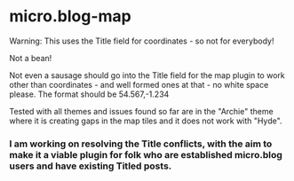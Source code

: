 # micro.blog-map

<p colour="red">Warning: This uses the Title field for coordinates - so not for everybody!</p>

Not a bean!

Not even a sausage should go into the Title field for the map plugin to work other than coordinates - and well formed ones at that - no white space please. The format should be 54.567,-1.234

Tested with all themes and issues found so far are in the "Archie" theme where it is creating gaps in the map tiles and it does not work with "Hyde".

### I am working on resolving the Title conflicts, with the aim to make it a viable plugin for folk who are established micro.blog users and have existing Titled posts.
